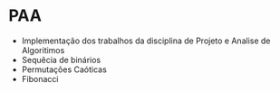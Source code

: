 # PAA
- Implementação dos trabalhos da disciplina de Projeto e Analise de Algoritimos
- Sequêcia de binários
- Permutações Caóticas
- Fibonacci

